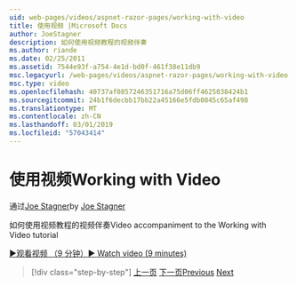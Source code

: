 ```yaml
---
uid: web-pages/videos/aspnet-razor-pages/working-with-video
title: 使用视频 |Microsoft Docs
author: JoeStagner
description: 如何使用视频教程的视频伴奏
ms.author: riande
ms.date: 02/25/2011
ms.assetid: 7544e93f-a754-4e1d-bd0f-461f38e11db9
msc.legacyurl: /web-pages/videos/aspnet-razor-pages/working-with-video
msc.type: video
ms.openlocfilehash: 40737af0857246351716a75d06ff4625038424b1
ms.sourcegitcommit: 24b1f6decbb17bb22a45166e5fdb0845c65af498
ms.translationtype: MT
ms.contentlocale: zh-CN
ms.lasthandoff: 03/01/2019
ms.locfileid: "57043414"
---
```

<a name="working-with-video"></a><span data-ttu-id="c69a1-103">使用视频</span><span class="sxs-lookup"><span data-stu-id="c69a1-103">Working with Video</span></span>
====================
<span data-ttu-id="c69a1-104">通过[Joe Stagner](https://github.com/JoeStagner)</span><span class="sxs-lookup"><span data-stu-id="c69a1-104">by [Joe Stagner](https://github.com/JoeStagner)</span></span>

<span data-ttu-id="c69a1-105">如何使用视频教程的视频伴奏</span><span class="sxs-lookup"><span data-stu-id="c69a1-105">Video accompaniment to the Working with Video tutorial</span></span>

[<span data-ttu-id="c69a1-106">&#9654;观看视频 （9 分钟）</span><span class="sxs-lookup"><span data-stu-id="c69a1-106">&#9654; Watch video (9 minutes)</span></span>](https://channel9.msdn.com/Blogs/ASP-NET-Site-Videos/working-with-video)

> [!div class="step-by-step"]
> <span data-ttu-id="c69a1-107">[上一页](working-with-images.md)
> [下一页](adding-email-to-your-web-site.md)</span><span class="sxs-lookup"><span data-stu-id="c69a1-107">[Previous](working-with-images.md)
[Next](adding-email-to-your-web-site.md)</span></span>
